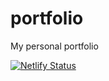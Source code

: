 # portfolio
My personal portfolio

[![Netlify Status](https://api.netlify.com/api/v1/badges/5a1f568f-f159-4580-b4f2-d91176d27e1d/deploy-status)](https://app.netlify.com/sites/suspicious-newton-91cc35/deploys)
